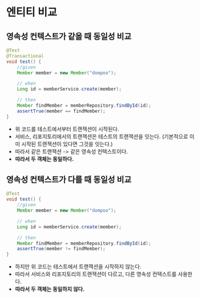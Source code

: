 # 엔티티 비교

## 영속성 컨텍스트가 같을 때 동일성 비교

```java
@Test
@Transactional
void test() {
    //given
    Member member = new Member("dompoo");

    // when
    Long id = memberService.create(member);

    // then
    Member findMember = memberRepository.findById(id);
    assertTrue(member == findMember);
}
```

- 위 코드를 테스트에서부터 트랜잭션이 시작된다.
- 서비스, 리포지토리에서의 트랜잭션은 테스트의 트랜잭션을 잇는다. (기본적으로 이미 시작된 트랜잭션이 있다면 그것을 잇는다.)
- 따라서 같은 트랜잭션 -> 같은 영속성 컨텍스트이다.
- **따라서 두 객체는 동일하다.**

## 영속성 컨텍스트가 다를 때 동일성 비교

```java
@Test
void test() {
    //given
    Member member = new Member("dompoo");

    // when
    Long id = memberService.create(member);

    // then
    Member findMember = memberRepository.findById(id);
    assertTrue(member != findMember);
}
```

- 하지만 위 코드는 테스트에서 트랜잭션을 시작하지 않는다.
- 따라서 서비스와 리포지토리의 트랜잭션이 다르고, 다른 영속성 컨텍스트를 사용한다.
- **따라서 두 객체는 동일하지 않다.**
